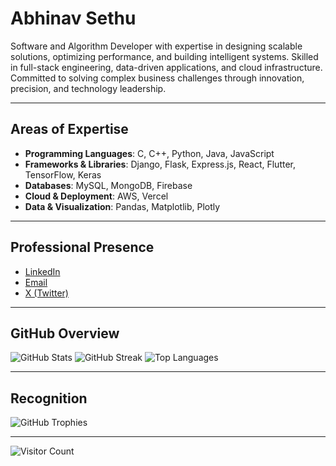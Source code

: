 # Abhinav Sethu


Software and Algorithm Developer with expertise in designing scalable solutions, optimizing performance, and building intelligent systems. Skilled in full-stack engineering, data-driven applications, and cloud infrastructure. Committed to solving complex business challenges through innovation, precision, and technology leadership.

---

## Areas of Expertise

* **Programming Languages**: C, C++, Python, Java, JavaScript
* **Frameworks & Libraries**: Django, Flask, Express.js, React, Flutter, TensorFlow, Keras
* **Databases**: MySQL, MongoDB, Firebase
* **Cloud & Deployment**: AWS, Vercel
* **Data & Visualization**: Pandas, Matplotlib, Plotly

---

## Professional Presence

* [LinkedIn](https://linkedin.com/in/abhinav-sethu-dev/)
* [Email](mailto:abhinavsethu2005@gmail.com)
* [X (Twitter)](https://x.com/abhinav_sethu)

---

## GitHub Overview

![GitHub Stats](https://github-readme-stats.vercel.app/api?username=AbhinavSethu\&theme=transparent\&hide_border=true\&show_icons=true)
![GitHub Streak](https://nirzak-streak-stats.vercel.app/?user=AbhinavSethu\&theme=transparent\&hide_border=true)
![Top Languages](https://github-readme-stats.vercel.app/api/top-langs/?username=AbhinavSethu\&theme=transparent\&hide_border=true\&layout=compact)

---

## Recognition

![GitHub Trophies](https://github-profile-trophy.vercel.app/?username=AbhinavSethu\&theme=flat\&no-frame=true\&no-bg=true\&margin-w=4)

---

![Visitor Count](https://visitcount.itsvg.in/api?id=AbhinavSethu\&icon=0\&color=0)
